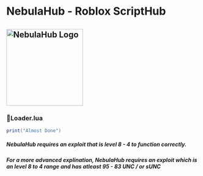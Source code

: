 # NebulaHub - Roblox ScriptHub

## <img src="https://dirtyw0rk.neocities.org/Untitled_design__18_-removebg-preview.png" alt="NebulaHub Logo" width="200"/> 

### 🔌Loader.lua
```lua
print("Almost Done")
```

##### NebulaHub requires an exploit that is level 8 - 4 to function correctly.
##### For a more advanced explination, NebulaHub requires an exploit which is an level 8 to 4 range and has atleast 95 - 83 UNC / or sUNC
